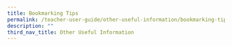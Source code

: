 ```yaml
---
title: Bookmarking Tips
permalink: /teacher-user-guide/other-useful-information/bookmarking-tips/
description: ""
third_nav_title: Other Useful Information
---
```

